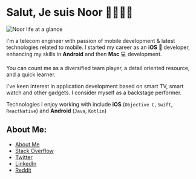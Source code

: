 # Salut, Je suis Noor 👩🏻‍💻📱

<img src="https://raw.githubusercontent.com/noorulain17/noorulain17/master/bg_noor_life.jpg" alt="Noor life at a glance">

I'm a telecom engineer with passion of mobile development & latest technologies related to mobile. I started my career as an **iOS**  developer, enhancing my skills in **Android** and then **Mac** 💻 development.

You can count me as a diversified team player, a detail oriented resource, and a quick learner. 

I've keen interest in application development based on smart TV, smart watch and other gadgets.
I consider myself as a backstage performer.

Technologies I enjoy working with include **iOS** (`Objective C`, `Swift`, `ReactNative`) and **Android** (`Java`, `Kotlin`)

## About Me:
- <a href="https://about.me/noorulainalisiddiqui">About Me</a>
- <a href="https://stackoverflow.com/users/4439983/noor">Stack Overflow</a> 
- <a href="https://twitter.com/noorulain_ali">Twitter</a> 
- <a href="https://www.linkedin.com/in/noorulainalisiddiqui/">LinkedIn</a> 
- <a href="https://www.reddit.com/user/noorulain17/">Reddit</a> 
